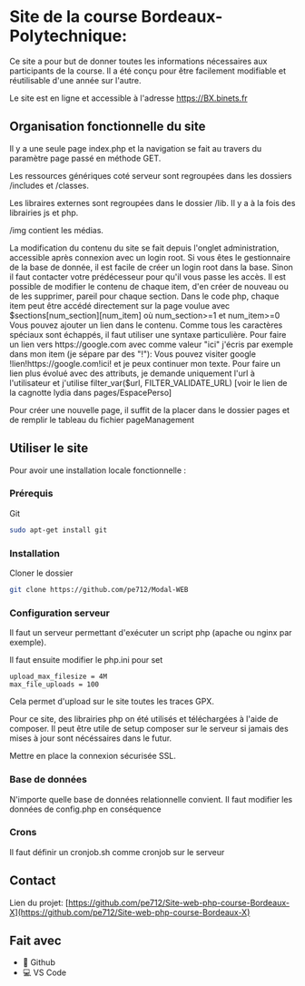# Site de la course Bordeaux-Polytechnique: 
Ce site a pour but de donner toutes les informations nécessaires aux participants de la course. Il a été conçu pour être facilement modifiable et réutilisable d'une année sur l'autre.

Le site est en ligne et accessible à l'adresse https://BX.binets.fr

## Organisation fonctionnelle du site
Il y a une seule page index.php et la navigation se fait au travers du paramètre page passé en méthode GET.

Les ressources génériques coté serveur sont regroupées dans les dossiers /includes et /classes.

Les libraires externes sont regroupées dans le dossier /lib. Il y a à la fois des librairies js et php. 

/img contient les médias.

La modification du contenu du site se fait depuis l'onglet administration, accessible après connexion avec un login root. Si vous êtes le gestionnaire de la base de donnée, il est facile de créer un login root dans la base. Sinon il faut contacter votre prédécesseur pour qu'il vous passe les accès.
Il est possible de modifier le contenu de chaque item, d'en créer de nouveau ou de les supprimer, pareil pour chaque section. Dans le code php, chaque item peut être accédé directement sur la page voulue avec $sections[num_section][num_item] où num_section>=1 et num_item>=0
Vous pouvez ajouter un lien dans le contenu. Comme tous les caractères spéciaux sont échappés, il faut utiliser une syntaxe particulière. Pour faire un lien vers https://google.com avec comme valeur "ici" j'écris par exemple dans mon item (je sépare par des "!"):
Vous pouvez visiter google !lien!https://google.com!ici! et je peux continuer mon texte.
Pour faire un lien plus évolué avec des attributs, je demande uniquement l'url à l'utilisateur et j'utilise filter_var($url, FILTER_VALIDATE_URL) [voir le lien de la cagnotte lydia dans pages/EspacePerso]

Pour créer une nouvelle page, il suffit de la placer dans le dossier pages et de remplir le tableau du fichier pageManagement


## Utiliser le site

Pour avoir une installation locale fonctionnelle :

### Prérequis

Git
```sh
sudo apt-get install git
```

### Installation
 
Cloner le dossier
```sh
git clone https://github.com/pe712/Modal-WEB
```


### Configuration serveur
Il faut un serveur permettant d'exécuter un script php (apache ou nginx par exemple).

Il faut ensuite modifier le php.ini pour set 

    upload_max_filesize = 4M 
    max_file_uploads = 100

Cela permet d'upload sur le site toutes les traces GPX.

Pour ce site, des librairies php on été utilisés et téléchargées à l'aide de composer. Il peut être utile de setup composer sur le serveur si jamais des mises à jour sont nécéssaires dans le futur.

Mettre en place la connexion sécurisée SSL.

### Base de données
N'importe quelle base de données relationnelle convient. Il faut modifier les données de config.php en conséquence

### Crons
Il faut définir un cronjob.sh comme cronjob sur le serveur

## Contact

Lien du projet: [https://github.com/pe712/Site-web-php-course-Bordeaux-X](https://github.com/pe712/Site-web-php-course-Bordeaux-X)


## Fait avec

* 🐙 Github
* 💻 VS Code


